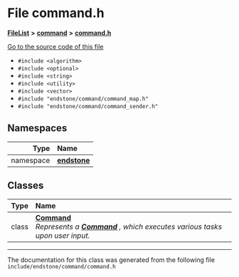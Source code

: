 

# File command.h



[**FileList**](files.md) **>** [**command**](dir_5c7b2dbfabcd1115569d1e20a260545c.md) **>** [**command.h**](command_8h.md)

[Go to the source code of this file](command_8h_source.md)



* `#include <algorithm>`
* `#include <optional>`
* `#include <string>`
* `#include <utility>`
* `#include <vector>`
* `#include "endstone/command/command_map.h"`
* `#include "endstone/command/command_sender.h"`













## Namespaces

| Type | Name |
| ---: | :--- |
| namespace | [**endstone**](namespaceendstone.md) <br> |


## Classes

| Type | Name |
| ---: | :--- |
| class | [**Command**](classendstone_1_1Command.md) <br>_Represents a_ [_**Command**_](classendstone_1_1Command.md) _, which executes various tasks upon user input._ |



















































------------------------------
The documentation for this class was generated from the following file `include/endstone/command/command.h`

